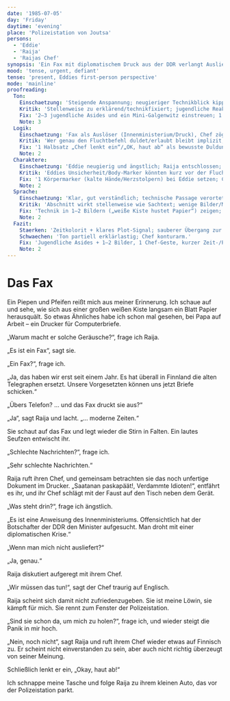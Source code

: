 ```yaml
---
date: '1985-07-05'
day: 'Friday'
daytime: 'evening'
place: 'Polizeistation von Joutsa'
persons:
  - 'Eddie'
  - 'Raija'
  - 'Raijas Chef'
synopsis: 'Ein Fax mit diplomatischem Druck aus der DDR verlangt Auslieferung; Raija widersetzt sich und flieht mit Eddie aus der Polizeistation.'
mood: 'tense, urgent, defiant'
tense: 'present, Eddies first-person perspective'
mode: 'mainline'
proofreading:
  Ton:
    Einschaetzung: 'Steigende Anspannung; neugieriger Technikblick kippt in Defiance/Fluchtimpuls.'
    Kritik: 'Stellenweise zu erklärend/technikfixiert; jugendliche Reaktionen (Staunen, „hä?“, Galgenhumor) kommen zu kurz.'
    Fix: '2–3 jugendliche Asides und ein Mini‑Galgenwitz einstreuen; 1 kurze Atempause direkt vor der Entscheidung zur Flucht.'
    Note: 3
  Logik:
    Einschaetzung: 'Fax als Auslöser (Innenministerium/Druck), Chef zögert, Raija entscheidet → Flucht: schlüssig.'
    Kritik: 'Wer genau den Fluchtbefehl duldet/erlaubt bleibt implizit; Zeit-/Positionsmarker minimal.'
    Fix: '1 Halbsatz „Chef lenkt ein“/„OK, haut ab“ als bewusste Duldung kennzeichnen; 1 kurzer Marker (Fenster, Parkplatz, Uhrzeitgefühl).'
    Note: 2
  Charaktere:
    Einschaetzung: 'Eddie neugierig und ängstlich; Raija entschlossen; Chef hin‑ und hergerissen.'
    Kritik: 'Eddies Unsicherheit/Body‑Marker könnten kurz vor der Flucht stärker aufscheinen; Chef bleibt schematisch.'
    Fix: '1 Körpermarker (kalte Hände/Herzstolpern) bei Eddie setzen; Chef 1 Geste/Seufzer/Blick schenken; Raijas „Löwin“ 1 knapper, markanter Satz.'
    Note: 2
  Sprache:
    Einschaetzung: 'Klar, gut verständlich; technische Passage verortet die Zeit.'
    Kritik: 'Abschnitt wirkt stellenweise wie Sachtext; wenige Bilder/Metaphern aus Eddies Welt.'
    Fix: 'Technik in 1–2 Bildern („weiße Kiste hustet Papier“) zeigen; 1–2 Sätze straffen; 1 Interjektion/Einwurf einbauen.'
    Note: 2
  Fazit:
    Staerken: 'Zeitkolorit + klares Plot‑Signal; sauberer Übergang zur Flucht; starke Raija‑Entscheidung.'
    Schwaechen: 'Ton partiell erklärlastig; Chef konturarm.'
    Fix: 'Jugendliche Asides + 1–2 Bilder, 1 Chef‑Geste, kurzer Zeit-/Positionsanker; danach stehenlassen.'
    Note: 2
---
```


# Das Fax

Ein Piepen und Pfeifen reißt mich aus meiner Erinnerung. Ich schaue auf und
sehe, wie sich aus einer großen weißen Kiste langsam ein Blatt Papier
herausquält. So etwas Ähnliches habe ich schon mal gesehen, bei Papa auf Arbeit
– ein Drucker für Computerbriefe.

„Warum macht er solche Geräusche?“, frage ich Raija.

„Es ist ein Fax“, sagt sie.

„Ein Fax?“, frage ich.

„Ja, das haben wir erst seit einem Jahr. Es hat überall in Finnland die alten
Telegraphen ersetzt. Unsere Vorgesetzten können uns jetzt Briefe schicken.“

„Übers Telefon? … und das Fax druckt sie aus?“

„Ja“, sagt Raija und lacht. „… moderne Zeiten.“

Sie schaut auf das Fax und legt wieder die Stirn in Falten. Ein lautes Seufzen
entwischt ihr.

„Schlechte Nachrichten?“, frage ich.

„Sehr schlechte Nachrichten.“

Raija ruft ihren Chef, und gemeinsam betrachten sie das noch unfertige Dokument
im Drucker. „Saatanan paskapäät!, Verdammte Idioten!“, entfährt es ihr, und ihr
Chef schlägt mit der Faust auf den Tisch neben dem Gerät.

„Was steht drin?“, frage ich ängstlich.

„Es ist eine Anweisung des Innenministeriums. Offensichtlich hat der Botschafter
der DDR den Minister aufgesucht. Man droht mit einer diplomatischen Krise.“

„Wenn man mich nicht ausliefert?“

„Ja, genau.“

Raija diskutiert aufgeregt mit ihrem Chef.

„Wir müssen das tun!“, sagt der Chef traurig auf Englisch.

Raija scheint sich damit nicht zufriedenzugeben. Sie ist meine Löwin, sie kämpft
für mich. Sie rennt zum Fenster der Polizeistation.

„Sind sie schon da, um mich zu holen?“, frage ich, und wieder steigt die Panik
in mir hoch.

„Nein, noch nicht“, sagt Raija und ruft ihrem Chef wieder etwas auf Finnisch zu.
Er scheint nicht einverstanden zu sein, aber auch nicht richtig überzeugt von
seiner Meinung.

Schließlich lenkt er ein, „Okay, haut ab!“

Ich schnappe meine Tasche und folge Raija zu ihrem kleinen Auto, das vor der
Polizeistation parkt.
